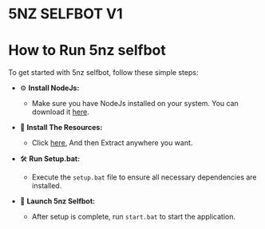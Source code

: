 # 5NZ SELFBOT V1

# How to Run 5nz selfbot

To get started with 5nz selfbot, follow these simple steps:

- ⚙️ **Install NodeJs:**
   - Make sure you have NodeJs installed on your system. You can download it [here](https://nodejs.org/en).

- 📂 **Install The Resources:**
   - Click [here](https://github.com/5nz/5nz-self-bot/archive/refs/heads/main.zip), And then Extract anywhere you want.

- 🛠️ **Run Setup.bat:**
   - Execute the `setup.bat` file to ensure all necessary dependencies are installed.

- 🚀 **Launch 5nz Selfbot:**
   - After setup is complete, run `start.bat` to start the application.
